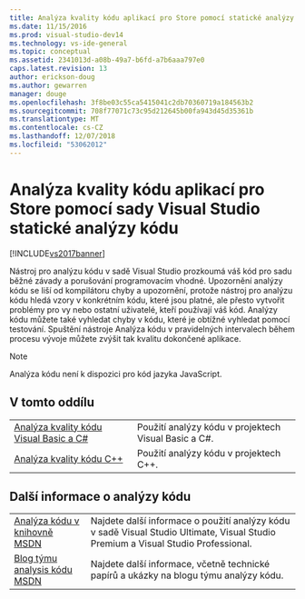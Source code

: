 ```yaml
---
title: Analýza kvality kódu aplikací pro Store pomocí statické analýzy kódu
ms.date: 11/15/2016
ms.prod: visual-studio-dev14
ms.technology: vs-ide-general
ms.topic: conceptual
ms.assetid: 2341013d-a08b-49a7-b6fd-a7b6aaa797e0
caps.latest.revision: 13
author: erickson-doug
ms.author: gewarren
manager: douge
ms.openlocfilehash: 3f8be03c55ca5415041c2db70360719a184563b2
ms.sourcegitcommit: 708f77071c73c95d212645b00fa943d45d35361b
ms.translationtype: MT
ms.contentlocale: cs-CZ
ms.lasthandoff: 12/07/2018
ms.locfileid: "53062012"
---
```

# <a name="analyze-the-code-quality-of-store-apps-using-visual-studio-static-code-analysis"></a>Analýza kvality kódu aplikací pro Store pomocí sady Visual Studio statické analýzy kódu
[!INCLUDE[vs2017banner](../includes/vs2017banner.md)]

Nástroj pro analýzu kódu v sadě Visual Studio prozkoumá váš kód pro sadu běžné závady a porušování programovacím vhodné. Upozornění analýzy kódu se liší od kompilátoru chyby a upozornění, protože nástroj pro analýzu kódu hledá vzory v konkrétním kódu, které jsou platné, ale přesto vytvořit problémy pro vy nebo ostatní uživatelé, kteří používají váš kód. Analýzy kódu můžete také vyhledat chyby v kódu, které je obtížné vyhledat pomocí testování. Spuštění nástroje Analýza kódu v pravidelných intervalech během procesu vývoje můžete zvýšit tak kvalitu dokončené aplikace.

> [!NOTE]
> Analýza kódu není k dispozici pro kód jazyka JavaScript.

## <a name="in-this-section"></a>V tomto oddílu

|||
|-|-|
|[Analýza kvality kódu Visual Basic a C#](../test/analyze-visual-basic-and-csharp-code-quality-in-store-apps-using-visual-studio-static-code-analysis.md)|Použití analýzy kódu v projektech Visual Basic a C#.|
|[Analýza kvality kódu C++](../test/analyze-cpp-code-quality-of-store-apps-using-visual-studio-static-code-analysis.md)|Použití analýzy kódu v projektech C++.|

## <a name="more-code-analysis-info"></a>Další informace o analýzy kódu

|||
|-|-|
|[Analýza kódu v knihovně MSDN](http://go.microsoft.com/fwlink/?LinkID=227580)|Najdete další informace o použití analýzy kódu v sadě Visual Studio Ultimate, Visual Studio Premium a Visual Studio Professional.|
|[Blog týmu analysis kódu MSDN](http://go.microsoft.com/fwlink/?LinkId=227200)|Najdete další informace, včetně technické papírů a ukázky na blogu týmu analýzy kódu.|
